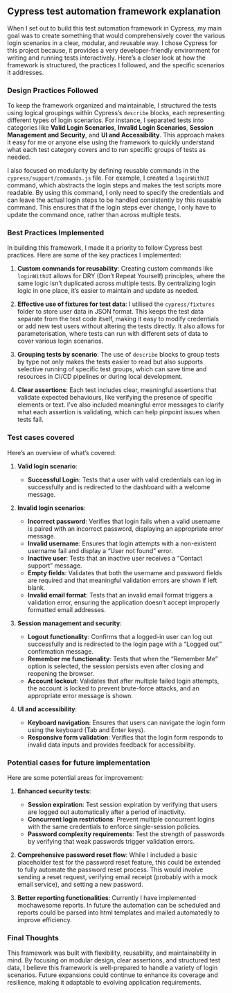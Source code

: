 ## Cypress test automation framework explanation

When I set out to build this test automation framework in Cypress, my main goal was to create something that would comprehensively cover the various login scenarios in a clear, modular, and reusable way. I chose Cypress for this project because, it provides a very developer-friendly environment for writing and running tests interactively. Here’s a closer look at how the framework is structured, the practices I followed, and the specific scenarios it addresses.

### Design Practices Followed

To keep the framework organized and maintainable, I structured the tests using logical groupings within Cypress’s `describe` blocks, each representing different types of login scenarios. For instance, I separated tests into categories like **Valid Login Scenarios**, **Invalid Login Scenarios**, **Session Management and Security**, and **UI and Accessibility**. This approach makes it easy for me or anyone else using the framework to quickly understand what each test category covers and to run specific groups of tests as needed.

I also focused on modularity by defining reusable commands in the `cypress/support/commands.js` file. For example, I created a `loginWithUI` command, which abstracts the login steps and makes the test scripts more readable. By using this command, I only need to specify the credentials and can leave the actual login steps to be handled consistently by this reusable command. This ensures that if the login steps ever change, I only have to update the command once, rather than across multiple tests.

### Best Practices Implemented

In building this framework, I made it a priority to follow Cypress best practices. Here are some of the key practices I implemented:

1. **Custom commands for reusability**:
   Creating custom commands like `loginWithUI` allows for DRY (Don’t Repeat Yourself) principles, where the same logic isn’t duplicated across multiple tests. By centralizing login logic in one place, it’s easier to maintain and update as needed.

2. **Effective use of fixtures for test data**:
   I utilised the `cypress/fixtures` folder to store user data in JSON format. This keeps the test data separate from the test code itself, making it easy to modify credentials or add new test users without altering the tests directly. It also allows for parameterisation, where tests can run with different sets of data to cover various login scenarios.

3. **Grouping tests by scenario**:
   The use of `describe` blocks to group tests by type not only makes the tests easier to read but also supports selective running of specific test groups, which can save time and resources in CI/CD pipelines or during local development.

4. **Clear assertions**:
   Each test includes clear, meaningful assertions that validate expected behaviours, like verifying the presence of specific elements or text. I’ve also included meaningful error messages to clarify what each assertion is validating, which can help pinpoint issues when tests fail.

### Test cases covered
Here’s an overview of what’s covered:

1. **Valid login scenario**:
   - **Successful Login**: Tests that a user with valid credentials can log in successfully and is redirected to the dashboard with a welcome message.

2. **Invalid login scenarios**:
   - **Incorrect password**: Verifies that login fails when a valid username is paired with an incorrect password, displaying an appropriate error message.
   - **Invalid username**: Ensures that login attempts with a non-existent username fail and display a “User not found” error.
   - **Inactive user**: Tests that an inactive user receives a “Contact support” message.
   - **Empty fields**: Validates that both the username and password fields are required and that meaningful validation errors are shown if left blank.
   - **Invalid email format**: Tests that an invalid email format triggers a validation error, ensuring the application doesn’t accept improperly formatted email addresses.

3. **Session management and security**:
   - **Logout functionality**: Confirms that a logged-in user can log out successfully and is redirected to the login page with a “Logged out” confirmation message.
   - **Remember me functionality**: Tests that when the “Remember Me” option is selected, the session persists even after closing and reopening the browser.
   - **Account lockout**: Validates that after multiple failed login attempts, the account is locked to prevent brute-force attacks, and an appropriate error message is shown.

4. **UI and accessibility**:
   - **Keyboard navigation**: Ensures that users can navigate the login form using the keyboard (Tab and Enter keys).
   - **Responsive form validation**: Verifies that the login form responds to invalid data inputs and provides feedback for accessibility.

### Potential cases for future implementation

Here are some potential areas for improvement:

1. **Enhanced security tests**:
   - **Session expiration**: Test session expiration by verifying that users are logged out automatically after a period of inactivity.
   - **Concurrent login restrictions**: Prevent multiple concurrent logins with the same credentials to enforce single-session policies.
   - **Password complexity requirements**: Test the strength of passwords by verifying that weak passwords trigger validation errors.

2. **Comprehensive password reset flow**:
   While I included a basic placeholder test for the password reset feature, this could be extended to fully automate the password reset process. This would involve sending a reset request, verifying email receipt (probably with a mock email service), and setting a new password.

3. **Better reporting functionalities**:
   Currently I have implemented mochawesome reports. In future the automation can be scheduled and reports could be parsed into html templates and mailed automatedly to improve efficiency.

### Final Thoughts

This framework was built with flexibility, reusability, and maintainability in mind. By focusing on modular design, clear assertions, and structured test data, I believe this framework is well-prepared to handle a variety of login scenarios.
Future expansions could continue to enhance its coverage and resilience, making it adaptable to evolving application requirements.
